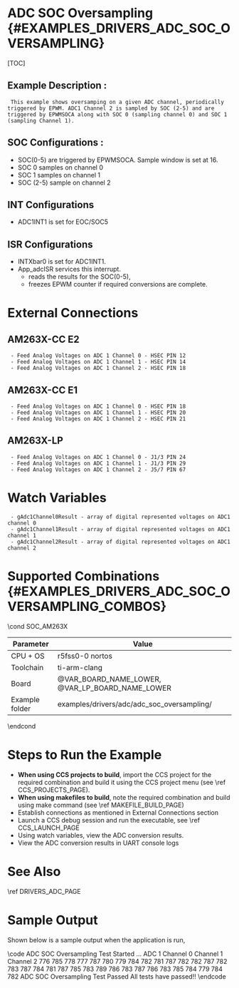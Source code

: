 # ADC SOC Oversampling {#EXAMPLES_DRIVERS_ADC_SOC_OVERSAMPLING}

[TOC]

## Example Description :
     This example shows oversamping on a given ADC channel, periodically triggered by EPWM. ADC1 Channel 2 is sampled by SOC (2-5) and are triggered by EPWMSOCA along with SOC 0 (sampling channel 0) and SOC 1 (sampling Channel 1).

## SOC Configurations :
- SOC(0-5) are triggered by EPWMSOCA. Sample window is set at 16.
- SOC 0 samples on channel 0
- SOC 1 samples on channel 1
- SOC (2-5) sample on channel 2

## INT Configurations
- ADC1INT1 is set for EOC/SOC5

## ISR Configurations
- INTXbar0 is set for ADC1INT1.
- App_adcISR services this interrupt.
     - reads the results for the SOC(0-5),
     - freezes EPWM counter if required conversions are complete.

# External Connections
## AM263X-CC E2
     - Feed Analog Voltages on ADC 1 Channel 0 - HSEC PIN 12
     - Feed Analog Voltages on ADC 1 Channel 1 - HSEC PIN 14
     - Feed Analog Voltages on ADC 1 Channel 2 - HSEC PIN 18

## AM263X-CC E1
     - Feed Analog Voltages on ADC 1 Channel 0 - HSEC PIN 18
     - Feed Analog Voltages on ADC 1 Channel 1 - HSEC PIN 20
     - Feed Analog Voltages on ADC 1 Channel 2 - HSEC PIN 21
## AM263X-LP
     - Feed Analog Voltages on ADC 1 Channel 0 - J1/3 PIN 24
     - Feed Analog Voltages on ADC 1 Channel 1 - J1/3 PIN 29
     - Feed Analog Voltages on ADC 1 Channel 2 - J5/7 PIN 67

# Watch Variables
     - gAdc1Channel0Result - array of digital represented voltages on ADC1 channel 0
     - gAdc1Channel1Result - array of digital represented voltages on ADC1 channel 1
     - gAdc1Channel2Result - array of digital represented voltages on ADC1 channel 2

# Supported Combinations {#EXAMPLES_DRIVERS_ADC_SOC_OVERSAMPLING_COMBOS}

\cond SOC_AM263X

 Parameter      | Value
 ---------------|-----------
 CPU + OS       | r5fss0-0 nortos
 Toolchain      | ti-arm-clang
 Board          | @VAR_BOARD_NAME_LOWER, @VAR_LP_BOARD_NAME_LOWER
 Example folder | examples/drivers/adc/adc_soc_oversampling/

\endcond

# Steps to Run the Example

- **When using CCS projects to build**, import the CCS project for the required combination
  and build it using the CCS project menu (see \ref CCS_PROJECTS_PAGE).
- **When using makefiles to build**, note the required combination and build using
  make command (see \ref MAKEFILE_BUILD_PAGE)
- Establish connections as mentioned in External Connections section
- Launch a CCS debug session and run the executable, see \ref CCS_LAUNCH_PAGE
- Using watch variables, view the ADC conversion results.
- View the ADC conversion results in UART console logs

# See Also

\ref DRIVERS_ADC_PAGE

# Sample Output

Shown below is a sample output when the application is run,

\code
ADC SOC Oversampling Test Started ...
ADC 1 Channel 0	Channel 1	Channel 2
	776		785		778
	777		787		780
	779		784		782
	781		787		782
	782		787		782
	783		787		784
	781		787		785
	783		789		786
	783		787		786
	783		785		784
	779		784		782
ADC SOC Oversampling Test Passed
All tests have passed!!
\endcode
